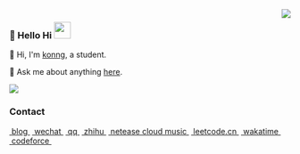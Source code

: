 <img align='right' src='https://github-readme-stats.vercel.app/api?username=fengwei2002&show_icons=true&count_private=true&hide_title=true%27&hide=contribs&include_all_commits=true&theme=highcontrast&bg_color=30,e96443,904e95'/>

### 🌴 Hello Hi <img src="https://raw.githubusercontent.com/wasabeef/wasabeef/master/icons/wave.gif" width="30px">

🌈 Hi, I'm [konng](https://konng.now.sh), a student.

💬 Ask me about anything [here](https://github.com/fengwei2002/fengwei2002/issues).

![](https://visitor-badge.laobi.icu/badge?page_id=fengwei2002.fengwei2002)


<!--

[![stat](https://github-readme-stats.vercel.app/api?username=fengwei2002&show_icons=true&&theme=default&hide=["contribs"])](https://github.com/fengwei2002)

[![Top Langs](https://github-readme-stats.vercel.app/api/top-langs/?username=fengwei2002i&layout=compact)](https://github.com/fengwei2002)

<details>
<summary>CLICK ME</summary>

![ip test](https://ip.ntrqq.net/images/yosuga.png?wd=JTIw&r=f7eppzl6j6)
</details>

-->

### Contact

<span class="contact">
<a href="https://konng.now.sh/" title="https://konng.now.sh/"> &nbspblog&nbsp</a>
</span>

<span class="contact">
<a href="https://raw.githubusercontent.com/fengwei2002/fengwei2002/main/4200E2F1041F9865A7376B934D76600D.jpg" title="CIKI1F">&nbspwechat&nbsp</a>
</span>

<span class="contact">
<a href="https://raw.githubusercontent.com/fengwei2002/Pictures_01/master/QQ.jpg" title="2480417969/2928256681">&nbspqq&nbsp</a>
</span>

<span class="contact">
<a href="https://www.zhihu.com/people/kwmwmwnw" title="kycu">&nbspzhihu&nbsp</a>
</span>

<span class="contact">
<a href="http://music.163.com/m/user/home?id=440040659" title="konngkonng">&nbspnetease cloud music&nbsp</a>
</span>

<span class="contact">
<a href="https://leetcode-cn.com/u/fengwei2002/" title="fengwei2002">&nbspleetcode.cn&nbsp</a>
</span>

<span class="contact">
<a href="https://wakatime.com/@fengwei2002" title="fengwei2002">&nbspwakatime&nbsp</a>
</span>

<span class="contact">
<a href="http://codeforces.com/profile/KONNG#" title="KONNG">&nbspcodeforce&nbsp</a>
</span>

 <!-- ![github stats](https://github-readme-stats.vercel.app/api?username=fengwei2002&show_icons=true) -->
